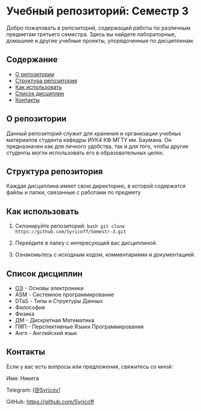 # Учебный репозиторий: Семестр 3

Добро пожаловать в репозиторий, содержащий работы по различным предметам третьего семестра. Здесь вы найдете лабораторные, домашние и другие учебные проекты, упорядоченные по дисциплинам.

## Содержание

- [О репозитории](#о-репозитории)
- [Структура репозитория](#структура-репозитория)
- [Как использовать](#как-использовать)
- [Список дисциплин](#список-дисциплин)
- [Контакты](#контакты)

## О репозитории

Данный репозиторий служит для хранения и организации учебных материалов студента кафедры ИУК4 КФ МГТУ им. Баумана. Он предназначен как для личного удобства, так и для того, чтобы другие студенты могли использовать его в образовательных целях.

## Структура репозитория

Каждая дисциплина имеет свою директорию, в которой содержатся файлы и папки, связанные с работами по предмету

## Как использовать

1. Склонируйте репозиторий:
   `bash
   git clone https://github.com/Syricoff/Semestr-3.git
`
2. Перейдите в папку с интересующей вас дисциплиной.

3. Ознакомьтесь с исходным кодом, комментариями и документацией.

## Список дисциплин

* [ОЭ](../ОЭ) - Основы электроники
* ASM - Системное программирование
* DTaS - Типы и Структуры Данных
* Философия
* Физика
* ДМ - Дискретная Математика
* ПЯП - Перспективные Языки Программирования
* Англ - Английский язык

## Контакты

Если у вас есть вопросы или предложения, свяжитесь со мной:

Имя: Никита

Telegram: [[@Syricov](https://t.me/Syricov)]

GitHub: https://github.com/Syricoff
